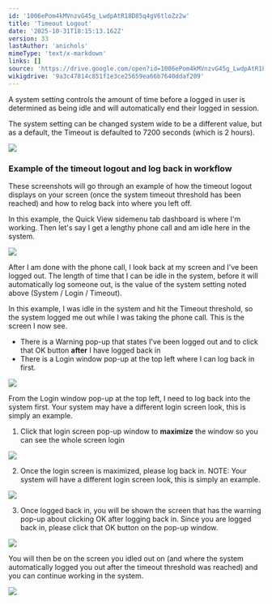 ```yaml
---
id: '1006ePom4kMVnzvG45g_LwdpAtR18D85q4gV6tloZz2w'
title: 'Timeout Logout'
date: '2025-10-31T18:15:13.162Z'
version: 33
lastAuthor: 'anichols'
mimeType: 'text/x-markdown'
links: []
source: 'https://drive.google.com/open?id=1006ePom4kMVnzvG45g_LwdpAtR18D85q4gV6tloZz2w'
wikigdrive: '9a3c47814c851f1e3ce25659ea66b7640ddaf209'
---
```

A system setting controls the amount of time before a logged in user is determined as being idle and will automatically end their logged in session.

The system setting can be changed system wide to be a different value, but as a default, the Timeout is defaulted to 7200 seconds (which is 2 hours).

![](../timeout-logout.assets/6df1c5a18aefd966ee85a1c7db519195.png)

### Example of the timeout logout and log back in workflow

These screenshots will go through an example of how the timeout logout displays on your screen (once the system timeout threshold has been reached) and how to relog back into where you left off.

In this example, the Quick View sidemenu tab dashboard is where I'm working.  Then let's say I get a lengthy phone call and am idle here in the system.

![](../timeout-logout.assets/a6515451247333bcc160e1e4237c3152.png)

After I am done with the phone call, I look back at my screen and I've been logged out.  The length of time that I can be idle in the system, before it will automatically log someone out, is the value of the system setting noted above (System / Login / Timeout).

In this example, I was idle in the system and hit the Timeout threshold, so the system logged me out while I was taking the phone call.  This is the screen I now see.

* There is a Warning pop-up that states I've been logged out and to click that OK button <strong>after</strong> I have logged back in
* There is a Login window pop-up at the top left where I can log back in first.

![](../timeout-logout.assets/52e459c9097d0de1f0b1419fa7e242ed.png)

From the Login window pop-up at the top left, I need to log back into the system first.  Your system may have a different login screen look, this is simply an example.

1. Click that login screen pop-up window to <strong>maximize</strong> the window so you can see the whole screen login

![](../timeout-logout.assets/a8afff0b2093c06f2dec06fcf2bd4ebc.png)

2. Once the login screen is maximized, please log back in.  NOTE: Your system will have a different login screen look, this is simply an example.

![](../timeout-logout.assets/e89b37c77f055f9c2815b05e6f95644b.png)

3. Once logged back in, you will be shown the screen that has the warning pop-up about clicking OK after logging back in.  Since you are logged back in, please click that OK button on the pop-up window.

![](../timeout-logout.assets/b196966dd80f7977c84bd935b106ee97.png)

You will then be on the screen you idled out on (and where the system automatically logged you out after the timeout threshold was reached) and you can continue working in the system.

![](../timeout-logout.assets/a6515451247333bcc160e1e4237c3152.png)
